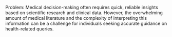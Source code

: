 Problem:
Medical decision-making often requires quick, reliable insights based on scientific research and clinical data. However, the overwhelming amount of medical literature and the complexity of interpreting this information can be a challenge for individuals seeking accurate guidance on health-related queries.
